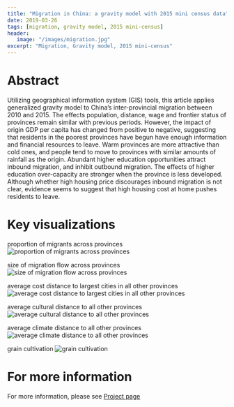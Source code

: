 ```yaml
---
title: "Migration in China: a gravity model with 2015 mini census data"
date: 2019-03-26
tags: [migration, gravity model, 2015 mini-census]
header:
   image: "/images/migration.jpg"
excerpt: "Migration, Gravity model, 2015 mini-census"
---
```

# Abstract
Utilizing geographical information system (GIS) tools, this article applies generalized gravity model to China’s inter-provincial migration between 2010 and 2015. The effects population, distance, wage and frontier status of provinces remain similar with previous periods. However, the impact of origin GDP per capita has changed from positive to negative, suggesting that residents in the poorest provinces have begun have enough information and financial resources to leave. Warm provinces are more attractive than cold ones, and people tend to move to provinces with similar amounts of rainfall as the origin. Abundant higher education opportunities attract inbound migration, and inhibit outbound migration. The effects of higher education over-capacity are stronger when the province is less developed. Although whether high housing price discourages inbound migration is not clear, evidence seems to suggest that high housing cost at home pushes residents to leave.

# Key visualizations
proportion of migrants across provinces
<img src="{{ site.url }}{{ site.baseurl }}/images/inter-provincial/Figure_1.jpg" alt="proportion of migrants across provinces">

size of migration flow across provinces
<img src="{{ site.url }}{{ site.baseurl }}/images/inter-provincial/Figure_2.jpg" alt="size of migration flow across provinces">

average cost distance to largest cities in all other provinces
<img src="{{ site.url }}{{ site.baseurl }}/images/inter-provincial/Figure_3.jpg" alt="average cost distance to largest cities in all other provinces">

average cultural distance to all other provinces
<img src="{{ site.url }}{{ site.baseurl }}/images/inter-provincial/Figure_4.jpg" alt="average cultural distance to all other provinces">

average climate distance to all other provinces
<img src="{{ site.url }}{{ site.baseurl }}/images/inter-provincial/Figure_5.jpg" alt="average climate distance to all other provinces">

grain cultivation
<img src="{{ site.url }}{{ site.baseurl }}/images/inter-provincial/Figure_6.jpg" alt="grain cultivation">

# For more information
For more information, please see [Project page](https://zibowangkangyu.github.io/sales_forecast)
